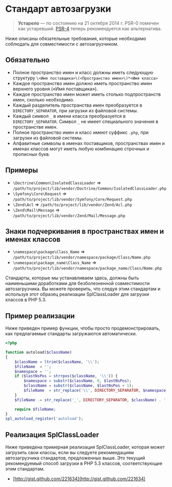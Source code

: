 Стандарт автозагрузки
====================

> **Устарело** — по состоянию на 21 октября 2014 г. PSR-0 помечен как устаревший. [PSR-4] теперь рекомендуется
как альтернатива.

[PSR-4]: ../accepted/PSR-4-autoloader.md

Ниже описаны обязательные требования, которые необходимо соблюдать  для совместимости с автозагрузчиком.
<!--s_links-->
<!--check code-->
<!--/s_links-->
Обязательно
---------

* Полное пространство имен и класс должны иметь следующую
  структуру `\<Имя поставщика>\(<Пространство имен>\)*<Имя класса>`
* Каждое пространство имен должно иметь пространство имен верхнего уровня («Имя поставщика»).
* Каждое пространство имен может иметь столько подпространств имен, сколько необходимо.
* Каждый разделитель пространства имен преобразуется в `DIRECTORY_SEPARATOR`, при
  загрузки из файловой системы.
* Каждый символ `_` в имени класса преобразуется в
  `DIRECTORY_SEPARATOR`. Символ `_` не имеет специального значения в
  пространстве имен.
* Полное пространство имен и класс имеют суффикс `.php`, при
  загрузки из файловой системы.
* Алфавитные символы в именах поставщиков, пространствах имен и именах классов могут
  иметь любую комбинацию строчных и прописных букв.

Примеры
--------

* `\Doctrine\Common\IsolatedClassLoader` => `/path/to/project/lib/vendor/Doctrine/Common/IsolatedClassLoader.php`
* `\Symfony\Core\Request` => `/path/to/project/lib/vendor/Symfony/Core/Request.php`
* `\Zend\Acl` => `/path/to/project/lib/vendor/Zend/Acl.php`
* `\Zend\Mail\Message` => `/path/to/project/lib/vendor/Zend/Mail/Message.php`

Знаки подчеркивания в пространствах имен и именах классов
-----------------------------------------

* `\namespace\package\Class_Name` => `/path/to/project/lib/vendor/namespace/package/Class/Name.php`
* `\namespace\package_name\Class_Name` => `/path/to/project/lib/vendor/namespace/package_name/Class/Name.php`

Стандарты, которые мы устанавливаем здесь, должны быть наименьшими доработками для
безболезненной совместимости автозагрузчика. Вы можете проверить, что 
следуя этим стандартам и используя этот образец реализации SplClassLoader
для загрузки классов в PHP 5.3.

Пример реализации
----------------------

Ниже приведен пример функции, чтобы просто продемонстрировать, как
предлагаемые стандарты загружаются автоматически.

~~~php
<?php

function autoload($className)
{
    $className = ltrim($className, '\\');
    $fileName  = '';
    $namespace = '';
    if ($lastNsPos = strrpos($className, '\\')) {
        $namespace = substr($className, 0, $lastNsPos);
        $className = substr($className, $lastNsPos + 1);
        $fileName  = str_replace('\\', DIRECTORY_SEPARATOR, $namespace) . DIRECTORY_SEPARATOR;
    }
    $fileName .= str_replace('_', DIRECTORY_SEPARATOR, $className) . '.php';

    require $fileName;
}
spl_autoload_register('autoload');
~~~

Реализация SplClassLoader
-----------------------------

Ниже приведена примерная реализация SplClassLoader, которая может
загрузить свои классы, если вы следуете рекомендациям автозагрузчика
стандартов, предложенных выше. 
Это текущий рекомендуемый способ загрузки в PHP 5.3 классов, соответствующие этим стандартам.

* [http://gist.github.com/221634](http://gist.github.com/221634)


